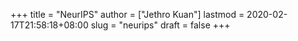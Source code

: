+++
title = "NeurIPS"
author = ["Jethro Kuan"]
lastmod = 2020-02-17T21:58:18+08:00
slug = "neurips"
draft = false
+++
